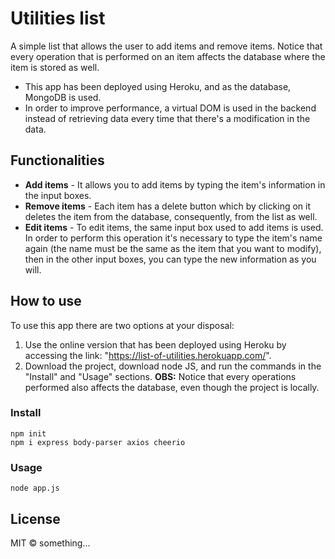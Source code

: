 # Utilities list

A simple list that allows the user to add items and remove items. Notice that every operation that is performed on an item affects the database where the item is stored as well.
- This app has been deployed using Heroku, and as the database, MongoDB is used.
- In order to improve performance, a virtual DOM is used in the backend instead of retrieving data every time that there's a modification in the data.

## Functionalities
- **Add items** - It allows you to add items by typing the item's information in the input boxes.
- **Remove items** - Each item has a delete button which by clicking on it deletes the item from the database, consequently, from the list as well.
- **Edit items** - To edit items, the same input box used to add items is used. In order to perform this operation it's necessary to type the item's name again (the name must be the same as the item that you want to modify), then in the other input boxes, you can type the new information as you will.

## How to use
To use this app there are two options at your disposal:
1. Use the online version that has been deployed using Heroku by accessing the link: "https://list-of-utilities.herokuapp.com/".
2. Download the project, download node JS, and run the commands in the "Install" and "Usage" sections. **OBS:** Notice that every operations performed also affects the database, even though the project is locally.

### Install
```
npm init
npm i express body-parser axios cheerio
```

### Usage
```
node app.js
```

## License
MIT © something...
